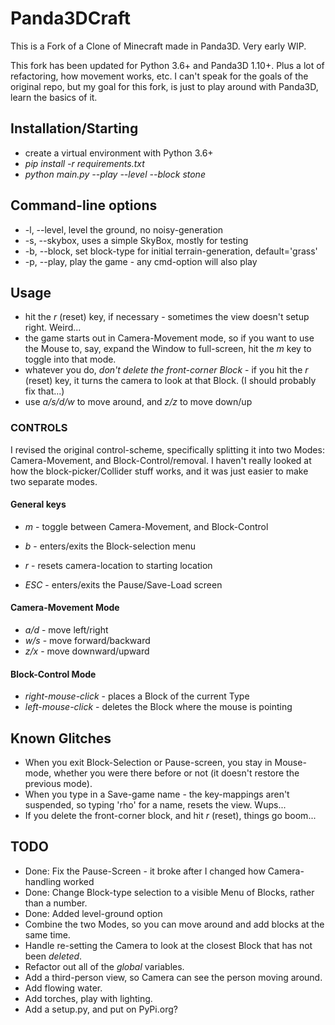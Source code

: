 # Panda3DCraft
This is a Fork of a Clone of Minecraft made in Panda3D. Very early WIP.

This fork has been updated for Python 3.6+ and Panda3D 1.10+.
Plus a lot of refactoring, how movement works, etc. I can't speak for the goals
of the original repo, but my goal for this fork, is just to play around
with Panda3D, learn the basics of it.

## Installation/Starting

 - create a virtual environment with Python 3.6+
 - *pip install -r requirements.txt*
 - *python main.py --play --level --block stone*

## Command-line options
 - -l, --level, level the ground, no noisy-generation
 - -s, --skybox, uses a simple SkyBox, mostly for testing
 - -b, --block, set block-type for initial terrain-generation, default='grass'
 - -p, --play, play the game - any cmd-option will also play

## Usage
 - hit the *r* (reset) key, if necessary - sometimes the view doesn't setup right. Weird...
 - the game starts out in Camera-Movement mode, so if you want to use the Mouse to,
   say, expand the Window to full-screen, hit the *m* key to toggle into that mode.
 - whatever you do, *don't delete the front-corner Block* - if you hit the *r* (reset)
   key, it turns the camera to look at that Block. (I should probably fix that...)  
 - use *a/s/d/w* to move around, and *z/z* to move down/up

### CONTROLS

I revised the original control-scheme, specifically splitting it into
two Modes: Camera-Movement, and Block-Control/removal. I haven't really looked at how the
block-picker/Collider stuff works, and it was just easier to make two separate modes.

#### General keys
 - *m* - toggle between Camera-Movement, and Block-Control
 - *b* - enters/exits the Block-selection menu
 - *r* - resets camera-location to starting location

 - *ESC* - enters/exits the Pause/Save-Load screen

#### Camera-Movement Mode
 - *a/d* - move left/right
 - *w/s* - move forward/backward
 - *z/x* - move downward/upward

#### Block-Control Mode
 - *right-mouse-click* - places a Block of the current Type
 - *left-mouse-click* - deletes the Block where the mouse is pointing

## Known Glitches
 - When you exit Block-Selection or Pause-screen, you stay in Mouse-mode, whether
   you were there before or not (it doesn't restore the previous mode).
 - When you type in a Save-game name - the key-mappings aren't suspended, so typing
   'rho' for a name, resets the view. Wups...
 - If you delete the front-corner block, and hit *r* (reset), things go boom...

## TODO
 - Done: Fix the Pause-Screen - it broke after I changed how Camera-handling worked
 - Done: Change Block-type selection to a visible Menu of Blocks, rather than a number.
 - Done: Added level-ground option
 - Combine the two Modes, so you can move around and add blocks at the same time.
 - Handle re-setting the Camera to look at the closest Block that has not been *deleted*.
 - Refactor out all of the *global* variables.
 - Add a third-person view, so Camera can see the person moving around.
 - Add flowing water.
 - Add torches, play with lighting.
 - Add a setup.py, and put on PyPi.org?
